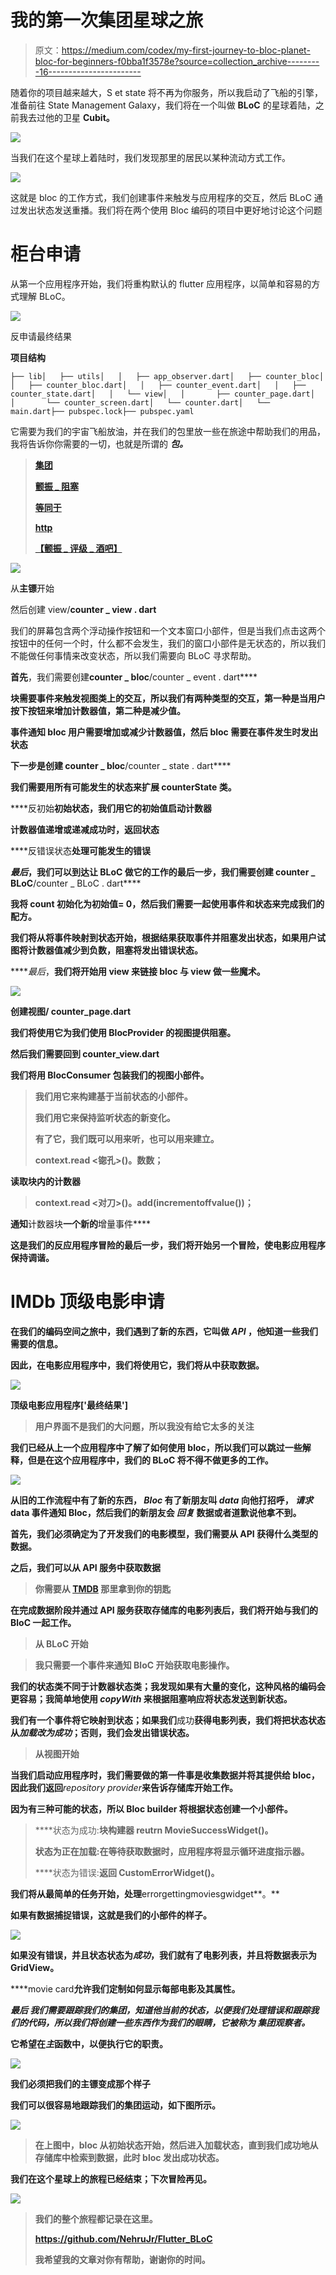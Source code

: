 # 我的第一次集团星球之旅

> 原文：<https://medium.com/codex/my-first-journey-to-bloc-planet-bloc-for-beginners-f0bba1f3578e?source=collection_archive---------16----------------------->

随着你的项目越来越大，S et state 将不再为你服务，所以我启动了飞船的引擎，准备前往 State Management Galaxy，我们将在一个叫做 **BLoC** 的星球着陆，之前我去过他的卫星 **Cubit。**

![](img/6be349223a2cd4efe0207ac4464ede84.png)

当我们在这个星球上着陆时，我们发现那里的居民以某种流动方式工作。

![](img/eacd652b2894f198c608c59068d2ffb6.png)

这就是 bloc 的工作方式，我们创建事件来触发与应用程序的交互，然后 BLoC 通过发出状态发送重播。我们将在两个使用 Bloc 编码的项目中更好地讨论这个问题

# 柜台申请

从第一个应用程序开始，我们将重构默认的 flutter 应用程序，以简单和容易的方式理解 BLoC。

![](img/69e6b68d2a2aa45fd83c1b0900bfb939.png)

反申请最终结果

**项目结构**

```
├── lib│   ├── utils│   │   ├── app_observer.dart│   ├── counter_bloc│   │   ├── counter_bloc.dart│   │   ├── counter_event.dart│   │   ├── counter_state.dart│   │   └── view│   │       ├── counter_page.dart│   │       └── counter_screen.dart│   └── counter.dart│   └── main.dart├── pubspec.lock├── pubspec.yaml
```

它需要为我们的宇宙飞船放油，并在我们的包里放一些在旅途中帮助我们的用品，我将告诉你你需要的一切，也就是所谓的 ***包。***

> [**集团**](https://pub.dev/packages/bloc)
> 
> [**颤振 _ 阻塞**](https://pub.dev/packages/flutter_bloc)
> 
> [**等同于**](https://pub.dev/packages/equatable)
> 
> [**http**](https://pub.dev/packages/http)
> 
> [**【颤振 _ 评级 _ 酒吧】**](https://pub.dev/packages/flutter_rating_bar)

![](img/ffdd2f32dcc422a0f26e47d0c059c1ae.png)

从**主镖**开始

然后创建 view/**counter _ view . dart**

我们的屏幕包含两个浮动操作按钮和一个文本窗口小部件，但是当我们点击这两个按钮中的任何一个时，什么都不会发生，我们的窗口小部件是无状态的，所以我们不能做任何事情来改变状态，所以我们需要向 BLoC 寻求帮助。

**首先**，我们需要创建**counter _ bloc**/counter _ event . dart****

**块需要事件来触发视图类上的交互，所以我们有两种类型的交互，第一种是当用户按下按钮来增加计数器值，第二种是减少值。**

**事件通知 bloc 用户需要增加或减少计数器值，然后 bloc 需要在事件发生时发出状态**

**下一步是创建 counter _ bloc**/counter _ state . dart****

**我们需要用所有可能发生的状态来扩展 counterState 类。**

****反初始**初始状态，我们用它的初始值启动计数器**

****计数器值递增或递减成功时，返回状态****

****反错误状态**处理可能发生的错误**

***最后*，我们可以到达让 BLoC 做它的工作的最后一步，我们需要创建 counter _ BLoC**/counter _ BLoC . dart****

**我将 count 初始化为初始值= 0，然后我们需要一起使用事件和状态来完成我们的配方。**

**我们将从将事件映射到状态开始，根据结果获取事件并阻塞发出状态，如果用户试图将计数器值减少到负数，阻塞将发出错误状态。**

*****最后*，**我们将开始用 view 来链接 bloc 与 view 做一些魔术。**

**![](img/da3be3df1ee6a0d426d2fb0e49df884e.png)**

**创建视图/ **counter_page.dart****

**我们将使用它为我们使用 **BlocProvider 的视图提供阻塞。****

**然后我们需要回到 **counter_view.dart****

**我们将用 **BlocConsumer 包装我们的视图小部件。****

> **我们用它来构建基于当前状态的小部件。**
> 
> **我们用它来保持监听状态的新变化。**
> 
> **有了它，我们既可以用来听，也可以用来建立。**
> 
> ****context.read <锪孔>()。数数；****

**读取块内的计数器**

> ****context.read <对刀>()。add(incrementoffvalue())；****

**通知**计数器块**一个新的**增量事件****

**这是我们的反应用程序冒险的最后一步，我们将开始另一个冒险，使电影应用程序保持调谐。**

# ****IMDb 顶级电影申请****

**在我们的编码空间之旅中，我们遇到了新的东西，它叫做 ***API* ，**他知道一些我们需要的信息**。****

**因此，在电影应用程序中，我们将使用它，我们将从中获取数据。**

**![](img/febede8590f09faa8b221cf212eec93a.png)**

**顶级电影应用程序['最终结果']**

> **用户界面不是我们的大问题，所以我没有给它太多的关注**

**我们已经从上一个应用程序中了解了如何使用 bloc，所以我们可以跳过一些解释，但是在这个应用程序中，我们的 BLoC 将不得不做更多的工作。**

**![](img/e739ed345f984179a86784616e13cfa2.png)**

**从旧的工作流程中有了新的东西， ***Bloc*** 有了新朋友叫 ***data*** 向他打招呼， ***请求*** data 事件通知 Bloc，然后我们的新朋友会 ***回复*** 数据或者道歉说他拿不到。**

**首先，我们必须确定为了开发我们的电影模型，我们需要从 API 获得什么类型的数据。**

**之后，我们可以从 API 服务中获取数据**

> **你需要从 [**TMDB**](https://www.themoviedb.org/) 那里拿到你的钥匙**

**在完成数据阶段并通过 API 服务获取存储库的电影列表后，我们将开始与我们的 BloC 一起工作。**

> **从 BLoC 开始**

> **我只需要一个事件来通知 BloC 开始获取电影操作。**

**我们的状态类不同于计数器状态类；我发现如果有大量的变化，这种风格的编码会更容易；我简单地使用 *copyWith* 来根据阻塞响应将状态发送到新状态。**

**我们有一个事件将它映射到状态；如果我们**成功**获得电影列表，我们将把状态状态从*加载改为成功*；**否则**，我们会发出错误状态。**

> **从视图开始**

**当我们启动应用程序时，我们需要做的第一件事是收集数据并将其提供给 bloc，因此我们返回***repository provider***来告诉存储库开始工作。**

**因为有三种可能的状态，所以 Bloc builder 将根据状态创建一个小部件。**

> ****状态为成功:**块构建器 reutrn **MovieSuccessWidget()。****
> 
> ****状态为正在加载:**在等待获取数据时，应用程序将显示**循环进度指示器。****
> 
> ****状态为错误:**返回 **CustomErrorWidget()。****

**我们将从最简单的任务开始，处理**errorgettingmoviesgwidget**。**

**如果有数据捕捉错误，这就是我们的小部件的样子。**

**![](img/e25c1bd9179723ce5aadf6208b58bab9.png)**

**如果没有错误，并且状态状态为*成功*，我们就有了电影列表，并且将数据表示为 GridView。**

****movie card**允许我们定制如何显示每部电影及其属性。**

*****最后*** *我们需要跟踪我们的集团，知道他当前的状态，以便我们处理错误和跟踪我们的代码，所以我们将创建一些东西作为我们的眼睛，它被称为* ***集团观察者。*****

**它希望在*主*函数中，以便执行它的职责。**

**![](img/1223012373577b791a71801c4d5e22e7.png)**

**我们必须把我们的主镖变成那个样子**

**我们可以很容易地跟踪我们的集团运动，如下图所示。**

**![](img/de2652866beae1c0cc87971c8ebd85a0.png)**

> **在上图中，bloc 从初始状态开始，然后进入加载状态，直到我们成功地从存储库中检索到数据，此时 bloc 发出成功状态。**

**我们在这个星球上的旅程已经结束；下次冒险再见。**

**![](img/8604b8c6abaed75ad7688622c435ee31.png)**

> **我们的整个旅程都记录在这里。**
> 
> **https://github.com/NehruJr/Flutter_BLoC**
> 
> **我希望我的文章对你有帮助，谢谢你的时间。**